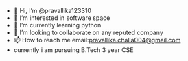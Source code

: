 - 👋 Hi, I’m @pravallika123310
- 👀 I’m interested in software space
- 🌱 I’m currently learning python 
- 💞️ I’m looking to collaborate on any reputed company
- 📫 How to reach me email:pravallika.challa004@gmail.com
- currently i am pursuing B.Tech 3 year CSE

<!---
pravallika123310/pravallika123310 is a ✨ special ✨ repository because its `README.md` (this file) appears on your GitHub profile.
You can click the Preview link to take a look at your changes.
--->
